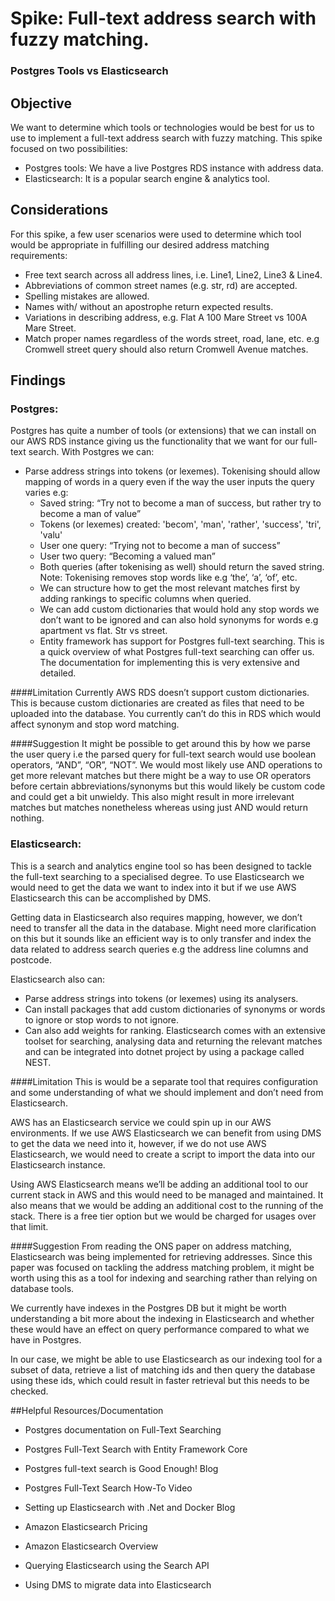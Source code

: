 # Spike: Full-text address search with fuzzy matching.
### Postgres Tools vs Elasticsearch

## Objective

We want to determine which tools or technologies would be best for us to use to implement a full-text address search with fuzzy matching. This spike focused on two possibilities:
- Postgres tools: We have a live Postgres RDS instance with address data.
- Elasticsearch: It is a popular search engine & analytics tool.

## Considerations
For this spike, a few user scenarios were used to determine which tool would be appropriate in fulfilling our desired address matching requirements:
- Free text search across all address lines, i.e. Line1, Line2, Line3 & Line4.
- Abbreviations of common street names (e.g. str, rd) are accepted.
- Spelling mistakes are allowed.
- Names with/ without an apostrophe return expected results.
- Variations in describing address, e.g. Flat A 100 Mare Street vs 100A Mare Street.
- Match proper names regardless of the words street, road, lane, etc. e.g Cromwell street query should also return Cromwell Avenue matches.

## Findings
### Postgres:
Postgres has quite a number of tools (or extensions) that we can install on our AWS RDS instance giving us the functionality that we want for our full-text search.
With Postgres we can:
- Parse address strings into tokens (or lexemes). Tokenising should allow mapping of words in a query even if the way the user inputs the query varies e.g:
  - Saved string: “Try not to become a man of success, but rather try to become a man of value”
  - Tokens (or lexemes) created: 'becom', 'man', 'rather', 'success', 'tri', 'valu'
  - User one query: “Trying not to become a man of success”
  - User two query: “Becoming a valued man”
  - Both queries (after tokenising as well) should return the saved string. Note: Tokenising removes stop words like e.g ‘the’, ‘a’, ‘of’, etc.
  - We can structure how to get the most relevant matches first by adding rankings to specific columns when queried.
  - We can add custom dictionaries that would hold any stop words we don’t want to be ignored and can also hold synonyms for words e.g apartment vs flat. Str vs street.
  - Entity framework has support for Postgres full-text searching.
This is a quick overview of what Postgres full-text searching can offer us. The documentation for implementing this is very extensive and detailed.

####Limitation
Currently AWS RDS doesn’t support custom dictionaries. This is because custom dictionaries are created as files that need to be uploaded into the database. You currently can’t do this in RDS which would affect synonym and stop word matching.

####Suggestion
It might be possible to get around this by how we parse the user query i.e the parsed query for full-text search would use boolean operators, “AND”, “OR”, “NOT”. We would most likely use AND operations to get more relevant matches but there might be a way to use OR operators before certain abbreviations/synonyms but this would likely be custom code and could get a bit unwieldy. This also might result in more irrelevant matches but matches nonetheless whereas using just AND would return nothing.

### Elasticsearch:
This is a search and analytics engine tool so has been designed to tackle the full-text searching to a specialised degree. To use Elasticsearch we would need to get the data we want to index into it but if we use AWS Elasticsearch this can be accomplished by DMS.

Getting data in Elasticsearch also requires mapping, however, we don’t need to transfer all the data in the database. Might need more clarification on this but it sounds like an efficient way is to only transfer and index the data related to address search queries e.g the address line columns and postcode.

Elasticsearch also can:
- Parse address strings into tokens (or lexemes) using its analysers.
- Can install packages that add custom dictionaries of synonyms or words to ignore or stop words to not ignore.
- Can also add weights for ranking.
Elasticsearch comes with an extensive toolset for searching, analysing data and returning the relevant matches and can be integrated into dotnet project by using a package called NEST.

####Limitation
This is would be a separate tool that requires configuration and some understanding of what we should implement and don’t need from Elasticsearch.

AWS has an Elasticsearch service we could spin up in our AWS environments. If we use AWS Elasticsearch we can benefit from using DMS to get the data we need into it, however, if we do not use AWS Elasticsearch, we would need to create a script to import the data into our Elasticsearch instance.

Using AWS Elasticsearch means we’ll be adding an additional tool to our current stack in AWS and this would need to be managed and maintained. It also means that we would be adding an additional cost to the running of the stack. There is a free tier option but we would be charged for usages over that limit.

####Suggestion
From reading the ONS paper on address matching, Elasticsearch was being implemented for retrieving addresses. Since this paper was focused on tackling the address matching problem, it might be worth using this as a tool for indexing and searching rather than relying on database tools.

We currently have indexes in the Postgres DB but it might be worth understanding a bit more about the indexing in Elasticsearch and whether these would have an effect on query performance compared to what we have in Postgres.

In our case, we might be able to use Elasticsearch as our indexing tool for a subset of data, retrieve a list of matching ids and then query the database using these ids, which could result in faster retrieval but this needs to be checked.

##Helpful Resources/Documentation
- Postgres documentation on Full-Text Searching
- Postgres Full-Text Search with Entity Framework Core
- Postgres full-text search is Good Enough! Blog
- Postgres Full-Text Search How-To Video


- Setting up Elasticsearch with .Net and Docker Blog
- Amazon Elasticsearch Pricing
- Amazon Elasticsearch Overview
- Querying Elasticsearch using the Search API
- Using DMS to migrate data into Elasticsearch

